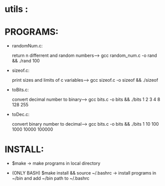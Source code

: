# utils :

# PROGRAMS:

- randomNum.c:

  return n differrent and random numbers--> gcc random_num.c  -o rand && ./rand 100

- sizeof.c:

  print sizes and limits of c variables--> gcc sizeof.c -o sizeof && ./sizeof

- toBits.c:

  convert decimal number to binary--> gcc bits.c -o bits && ./bits 1 2 3 4 8 128 255

- toDec.c:

  convert binary number to decimal--> gcc bits.c -o bits && ./bits 1 10 100 1000 10000 100000

# INSTALL:

- $make                                           -> make programs in local directory

- (ONLY BASH) $make install && source ~/.bashrc  -> install programs in ~/bin and add ~/bin path to ~/.bashrc
